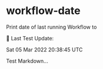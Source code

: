 # workflow-date
Print date of last running Workflow to 

🎉 Last Test Update: 
<!-- DEFAULT-TAG:START -->
Sat  05 Mar 2022  20:38:45 UTC
<!-- DEFAULT-TAG:END -->


Test Markdown...
